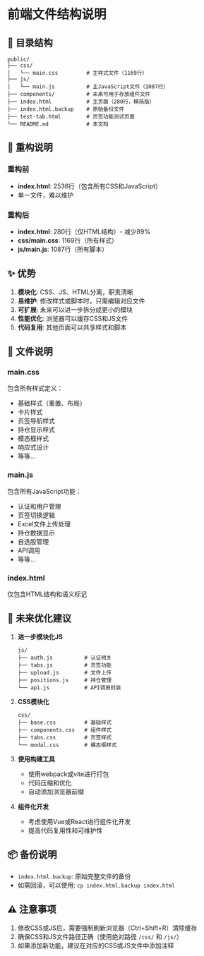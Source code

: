 # 前端文件结构说明

## 📁 目录结构

```
public/
├── css/
│   └── main.css         # 主样式文件（1169行）
├── js/
│   └── main.js          # 主JavaScript文件（1087行）
├── components/          # 未来可用于存放组件文件
├── index.html           # 主页面（280行，精简版）
├── index.html.backup    # 原始备份文件
├── test-tab.html        # 页签功能测试页面
└── README.md            # 本文档

```

## 🔄 重构说明

### 重构前
- **index.html**: 2536行（包含所有CSS和JavaScript）
- 单一文件，难以维护

### 重构后
- **index.html**: 280行（仅HTML结构）- 减少89%
- **css/main.css**: 1169行（所有样式）
- **js/main.js**: 1087行（所有脚本）

## ✨ 优势

1. **模块化**: CSS、JS、HTML分离，职责清晰
2. **易维护**: 修改样式或脚本时，只需编辑对应文件
3. **可扩展**: 未来可以进一步拆分成更小的模块
4. **性能优化**: 浏览器可以缓存CSS和JS文件
5. **代码复用**: 其他页面可以共享样式和脚本

## 📝 文件说明

### main.css
包含所有样式定义：
- 基础样式（重置、布局）
- 卡片样式
- 页签导航样式
- 持仓显示样式
- 模态框样式
- 响应式设计
- 等等...

### main.js
包含所有JavaScript功能：
- 认证和用户管理
- 页签切换逻辑
- Excel文件上传处理
- 持仓数据显示
- 自选股管理
- API调用
- 等等...

### index.html
仅包含HTML结构和语义标记

## 🚀 未来优化建议

1. **进一步模块化JS**
   ```
   js/
   ├── auth.js          # 认证相关
   ├── tabs.js          # 页签功能
   ├── upload.js        # 文件上传
   ├── positions.js     # 持仓管理
   └── api.js           # API调用封装
   ```

2. **CSS模块化**
   ```
   css/
   ├── base.css         # 基础样式
   ├── components.css   # 组件样式
   ├── tabs.css         # 页签样式
   └── modal.css        # 模态框样式
   ```

3. **使用构建工具**
   - 使用webpack或vite进行打包
   - 代码压缩和优化
   - 自动添加浏览器前缀

4. **组件化开发**
   - 考虑使用Vue或React进行组件化开发
   - 提高代码复用性和可维护性

## 📦 备份说明

- `index.html.backup`: 原始完整文件的备份
- 如需回滚，可以使用: `cp index.html.backup index.html`

## ⚠️ 注意事项

1. 修改CSS或JS后，需要强制刷新浏览器（Ctrl+Shift+R）清除缓存
2. 确保CSS和JS文件路径正确（使用绝对路径 `/css/` 和 `/js/`）
3. 如果添加新功能，建议在对应的CSS或JS文件中添加注释
